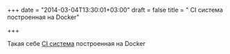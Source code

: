 +++
date = "2014-03-04T13:30:01+03:00"
draft = false
title = " CI система построенная на Docker"

+++

<p>Такая себе <a href="https://github.com/drone/drone">CI система</a> построенная на Docker</p>

